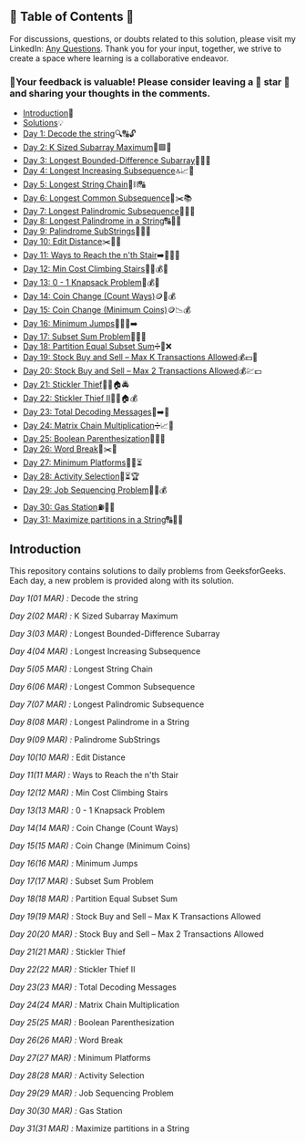 ## 📜 Table of Contents 📜

For discussions, questions, or doubts related to this solution, please visit my LinkedIn: [Any Questions](https://www.linkedin.com/in/patel-hetkumar-sandipbhai-8b110525a/). Thank you for your input, together, we strive to create a space where learning is a collaborative endeavor.

### 🔮Your feedback is valuable! Please consider leaving a 🌟 star 🌟 and sharing your thoughts in the comments.

- [Introduction](https://github.com/Hunterdii/GeeksforGeeks-POTD/blob/main/README.md)📝
- [Solutions](/March%202025%20GFG%20SOLUTION)💡
- [Day 1: Decode the string](<01(Mar)%20Decode%20the%20string.md>)🔍🔠🔓
- [Day 2: K Sized Subarray Maximum](<02(Mar)%20K%20Sized%20Subarray%20Maximum.md>)🔢🟩🔄
- [Day 3: Longest Bounded-Difference Subarray](<03(Mar)%20Longest%20Bounded-Difference%20Subarray.md>)📏🔢🟰
- [Day 4: Longest Increasing Subsequence](<04(Mar)%20Longest%20Increasing%20Subsequence.md>)🔝📈🧩
- [Day 5: Longest String Chain](<05(Mar)%20Longest%20String%20Chain.md>)🔗⛓️🔠
- [Day 6: Longest Common Subsequence](<06(Mar)%20Longest%20Common%20Subsequence.md>)📏✂️📚
- [Day 7: Longest Palindromic Subsequence](<07(Mar)%20Longest%20Palindromic%20Subsequence.md>)🔁💫🔬
- [Day 8: Longest Palindrome in a String](<08(Mar)%20Longest%20Palindrome%20in%20a%20String.md>)🔠📏🔄
- [Day 9: Palindrome SubStrings](<09(Mar)%20Palindrome%20SubStrings.md>)📜🔄🔢
- [Day 10: Edit Distance](<10(Mar)%20Edit%20Distance.md>)✂️🧮🔢
- [Day 11: Ways to Reach the n'th Stair](<11(Mar)%20Ways%20to%20Reach%20the%20n'th%20Stair.md>)➡️🏃‍♂️🔢
- [Day 12: Min Cost Climbing Stairs](<12(Mar)%20Min%20Cost%20Climbing%20Stairs.md>)🏃‍♂️💰🔝
- [Day 13: 0 - 1 Knapsack Problem](<13(Mar)%200%20-%201%20Knapsack%20Problem.md>)🎒💰🔢
- [Day 14: Coin Change (Count Ways)](<14(Mar)%20Coin%20Change%20(Count%20Ways).md>)🪙🔢💰
- [Day 15: Coin Change (Minimum Coins)](<15(Mar)%20Coin%20Change%20(Minimum%20Coins).md>)🪙📉💰
- [Day 16: Minimum Jumps](<16(Mar)%20Minimum%20Jumps.md>)🏃‍♂️💨➡️
- [Day 17: Subset Sum Problem](<17(Mar)%20Subset%20Sum%20Problem.md>)🎯🔢✅
- [Day 18: Partition Equal Subset Sum](<18(Mar)%20Partition%20Equal%20Subset%20Sum.md>)➗🔢❌
- [Day 19: Stock Buy and Sell – Max K Transactions Allowed](<19(Mar)%20Stock%20Buy%20and%20Sell%20–%20Max%20K%20Transactions%20Allowed.md>)💰💵🛒
- [Day 20: Stock Buy and Sell – Max 2 Transactions Allowed](<20(Mar)%20Stock%20Buy%20and%20Sell%20–%20Max%202%20Transactions%20Allowed.md>)💰💹💵
- [Day 21: Stickler Thief](<21(Mar)%20Stickler%20Thief.md>)🦹‍♂️🏠🚔
- [Day 22: Stickler Thief II](<22(Mar)%20Stickler%20Thief%20II.md>)🦹‍♂️🏠💰
- [Day 23: Total Decoding Messages](<23(Mar)%20Total%20Decoding%20Messages.md>)🔢➡️🔡
- [Day 24: Matrix Chain Multiplication](<24(Mar)%20Matrix%20Chain%20Multiplication.md>)➗📈🔢
- [Day 25: Boolean Parenthesization](<25(Mar)%20Boolean%20Parenthesization.md>)🧮✅❌
- [Day 26: Word Break](<26(Mar)%20Word%20Break.md>)📖✂️🚀
- [Day 27: Minimum Platforms](<27(Mar)%20Minimum%20Platforms.md>)🚉🚆⏳
- [Day 28: Activity Selection](<28(Mar)%20Activity%20Selection.md>)📅⏳🏆
- [Day 29: Job Sequencing Problem](<29(Mar)%20Job%20Sequencing%20Problem.md>)📅💼💰
- [Day 30: Gas Station](<30(Mar)%20Gas%20Station.md>)⛽🚗💨
- [Day 31: Maximize partitions in a String](<31(Mar)%20Maximize%20partitions%20in%20a%20String.md>)🔠🧩📏

## Introduction

This repository contains solutions to daily problems from GeeksforGeeks. Each day, a new problem is provided along with its solution.

_Day 1(01 MAR) :_ Decode the string

_Day 2(02 MAR) :_ K Sized Subarray Maximum

_Day 3(03 MAR) :_ Longest Bounded-Difference Subarray

_Day 4(04 MAR) :_ Longest Increasing Subsequence

_Day 5(05 MAR) :_ Longest String Chain

_Day 6(06 MAR) :_ Longest Common Subsequence

_Day 7(07 MAR) :_ Longest Palindromic Subsequence

_Day 8(08 MAR) :_ Longest Palindrome in a String

_Day 9(09 MAR) :_ Palindrome SubStrings

_Day 10(10 MAR) :_ Edit Distance

_Day 11(11 MAR) :_ Ways to Reach the n'th Stair

_Day 12(12 MAR) :_ Min Cost Climbing Stairs

_Day 13(13 MAR) :_ 0 - 1 Knapsack Problem

_Day 14(14 MAR) :_ Coin Change (Count Ways)

_Day 15(15 MAR) :_ Coin Change (Minimum Coins)

_Day 16(16 MAR) :_ Minimum Jumps

_Day 17(17 MAR) :_ Subset Sum Problem

_Day 18(18 MAR) :_ Partition Equal Subset Sum

_Day 19(19 MAR) :_ Stock Buy and Sell – Max K Transactions Allowed

_Day 20(20 MAR) :_ Stock Buy and Sell – Max 2 Transactions Allowed

_Day 21(21 MAR) :_ Stickler Thief

_Day 22(22 MAR) :_ Stickler Thief II

_Day 23(23 MAR) :_ Total Decoding Messages

_Day 24(24 MAR) :_ Matrix Chain Multiplication

_Day 25(25 MAR) :_ Boolean Parenthesization

_Day 26(26 MAR) :_ Word Break

_Day 27(27 MAR) :_ Minimum Platforms

_Day 28(28 MAR) :_ Activity Selection

_Day 29(29 MAR) :_ Job Sequencing Problem

_Day 30(30 MAR) :_ Gas Station

_Day 31(31 MAR) :_ Maximize partitions in a String
